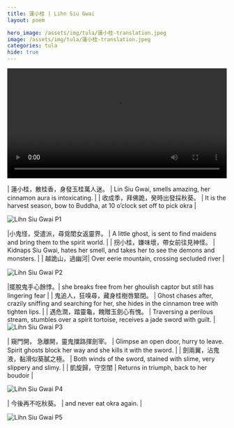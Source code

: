 ```yaml
---
title: 蓮小桂 | Lihn Siu Gwai
layout: poem

hero_image: /assets/img/tula/蓮小桂-translation.jpeg
image: /assets/img/tula/蓮小桂-translation.jpeg
categories: tula
hide: true
---
```



<div class="video-content" height="100vh">
  <video
	width="100%" 
	height= auto
	max-height= "100%"
	frameborder="0" 
	controls 
	allowfullscreen>
	Your browser does not have a video player.
    <source src="/assets/video/蓮小桂-lin-siu-gwai.mp4" type="video/mp4"/>
  </video>
</div>


| 蓮小桂，散桂香，身發玉桂萬人迷。 | Lin Siu Gwai, smells amazing, her cinnamon aura is intoxicating. |
| 收成季，拜佛跪，癸時出發採秋葵。 | It is the harvest season, bow to Buddha, at 10 o’clock set off to pick okra |

![Lihn Siu Gwai P1](/assets/img/tula/lihn-siu-gwai-p1.jpg)

|小鬼怪，受遣派，尋覓閨女返靈界。 | A little ghost, is sent to find maidens and bring them to the spirit world. |
| 拐小桂，嫌味壞，帶女前往見神怪。 | Kidnaps Siu Gwai, hates her smell, and takes her to see the demons and monsters. |
| 越詭山，過幽河| Over eerie mountain, crossing secluded river |

![Lihn Siu Gwai P2](/assets/img/tula/lihn-siu-gwai-p2.jpg)

|擺脫鬼手心餘悸。| she breaks free from her ghoulish captor but still has lingering fear |
| 鬼追人，狂嗅尋，藏身桂樹唇緊閉。 | Ghost chases after, crazily sniffing and searching for her, she hides in the cinnamon tree with tighten lips. |
| 遇危澗，踏靈龜，餽贈玉劍心有愧。 | Traversing a perilous stream, stumbles over a spirit tortoise, receives a jade sword with guilt. |
![Lihn Siu Gwai P3](/assets/img/tula/lihn-siu-gwai-p3.jpg)

| 窺門開， 急離開，靈鬼擋路揮劍宰。 | Glimpse an open door, hurry to leave. Spirit ghosts block her way and she kills it with the sword. |
| 劍兩翼，沾鬼液，黏滑似葵膩之極。 | Both winds of the sword, stained with slime, very slippery and slimy. |
| 凱旋歸，守空閨 | Returns in triumph, back to her boudoir |

![Lihn Siu Gwai P4](/assets/img/tula/lihn-siu-gwai-p4.jpg)

| 今後再不吃秋葵。 | and never eat okra again. |

![Lihn Siu Gwai P5](/assets/img/tula/lihn-siu-gwai-p5.jpg)
